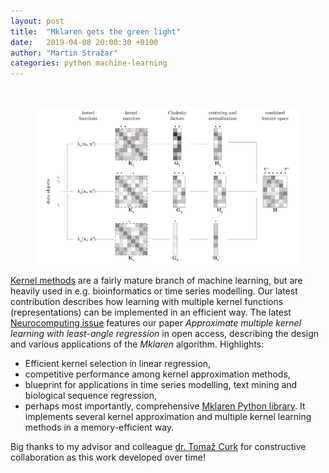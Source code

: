 ```yaml
---
layout: post
title:  "Mklaren gets the green light"
date:   2019-04-08 20:00:30 +0100
author: "Martin Stražar"
categories: python machine-learning
---
```


<br/>
<figure>
<img src="/img/posts/mklaren/overview.png"/>
</figure>


<a href="https://en.wikipedia.org/wiki/Kernel_method">Kernel methods</a> are a fairly mature branch of machine learning,
but are heavily used in e.g. bioinformatics or time series modelling. Our latest contribution
describes how learning with multiple kernel functions (representations)
can be implemented in an efficient way.
The latest <a href="https://www.sciencedirect.com/science/article/pii/S0925231219302449">Neurocomputing issue</a>
features our paper <i>Approximate multiple kernel learning with least-angle regression</i> in open access, describing
the design and various applications of the <i>Mklaren</i> algorithm. Highlights:

<ul>
<li> Efficient kernel selection in linear regression, </li>
<li> competitive performance among kernel approximation methods, </li>
<li> blueprint for applications in time series modelling, text mining and biological sequence regression, </li>
<li> perhaps most importantly, comprehensive <a href="https://github.com/mstrazar/mklaren">Mklaren Python library</a>.
    It implements several kernel approximation and multiple kernel learning methods
    in a memory-efficient way.</li>
</ul>


Big thanks to my advisor and colleague
<a href="https://scholar.google.si/citations?user=0QCwhhYAAAAJ&hl=en&oi=ao">dr. Tomaž Curk</a>
for constructive collaboration as this work developed over time!